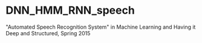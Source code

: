# DNN_HMM_RNN_speech
"Automated Speech Recognition System" in Machine Learning and Having it Deep and Structured, Spring 2015
